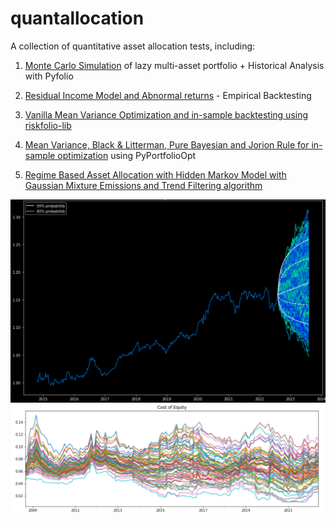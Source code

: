 # quantallocation
A collection of quantitative asset allocation tests, including:
1. [Monte Carlo Simulation](https://github.com/enexqnt/quantallocation/blob/main/AW%20Monte%20Carlo.ipynb) of lazy multi-asset portfolio + Historical Analysis with Pyfolio 

2. [Residual Income Model and Abnormal returns](https://github.com/enexqnt/quantallocation/blob/main/Residual%20Income%20Model%20and%20abnormal%20returns-checkpoint.ipynb) - Empirical Backtesting
3. [Vanilla Mean Variance Optimization and in-sample backtesting using riskfolio-lib](https://github.com/enexqnt/quantallocation/blob/main/Vanilla_Mean_Variance.ipynb)
4. [Mean Variance, Black & Litterman, Pure Bayesian and Jorion Rule for in-sample optimization](https://github.com/enexqnt/quantallocation/blob/main/MPT%2BBL%2BBayesian.pdf) using PyPortfolioOpt
5. [Regime Based Asset Allocation with Hidden Markov Model with Gaussian Mixture Emissions and Trend Filtering algorithm](https://github.com/enexqnt/quantallocation/blob/main/RBAA%20HMM.ipynb)

![alt text](https://github.com/enexqnt/quantallocation/blob/main/Images/mc_sim.png)
![alt text](https://github.com/enexqnt/quantallocation/blob/main/Images/ke.png)
